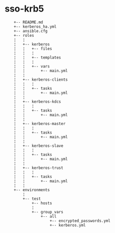 # sso-krb5

        +-- README.md
        +-- kerberos_ha.yml
        +-- ansible.cfg
        +-- roles
        ¦   ¦   
        ¦   +-- kerberos
        ¦   ¦   +-- files
        ¦   ¦   ¦
        ¦   ¦   +-- templates
        ¦   ¦   ¦  
        ¦   ¦   +-- vars
        ¦   ¦       +-- main.yml
        ¦   ¦      
        ¦   +-- kerberos-clients
        ¦   ¦   ¦
        ¦   ¦   +-- tasks    
        ¦   ¦       +-- main.yml
        ¦   ¦    
        ¦   +-- kerberos-kdcs      
        ¦   ¦   ¦
        ¦   ¦   +-- tasks    
        ¦   ¦       +-- main.yml
        ¦   ¦      
        ¦   +-- kerberos-master       
        ¦   ¦   ¦
        ¦   ¦   +-- tasks    
        ¦   ¦       +-- main.yml
        ¦   ¦      
        ¦   +-- kerberos-slave       
        ¦   ¦   ¦
        ¦   ¦   +-- tasks    
        ¦   ¦       +-- main.yml
        ¦   ¦      
        ¦   +-- kerberos-trust        
        ¦   ¦   ¦
        ¦   ¦   +-- tasks    
        ¦   ¦       +-- main.yml
        ¦   ¦      
        +-- environments
            ¦      
            +-- test
                +-- hosts
                ¦  
                +-- group_vars
                    +-- all
                        +-- encrypted_passwords.yml
                        +-- kerberos.yml

